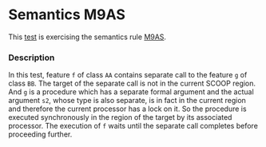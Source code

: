 # Semantics M9AS

This [test](.) is exercising the semantics rule [M9AS](../Readme.md).

### Description

In this test, feature `f` of class `AA` contains separate call to the feature `g` of class `BB`. The target of the separate call is not in the current SCOOP region. And `g` is a procedure which has a separate formal argument and the actual argument `s2`, whose type is also separate, is in fact in the current region and therefore the current processor has a lock on it. So the procedure is executed synchronously in the region of the target by its associated processor. The execution of `f` waits until the separate call completes before proceeding further.
